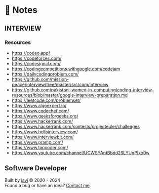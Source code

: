# :memo: Notes
## INTERVIEW
### Resources
- https://codeo.app/
- https://codeforces.com/
- https://codesignal.com/
- https://codingcompetitions.withgoogle.com/codejam
- https://dailycodingproblem.com/
- https://github.com/mission-peace/interview/tree/master/src/com/interview
- https://github.com/pakistani-women-in-computing/coding-interview-resources/blob/master/google-interview-preparation.md
- https://leetcode.com/problemset/
- https://www.algoexpert.io/
- https://www.codechef.com/
- https://www.geeksforgeeks.org/
- https://www.hackerrank.com/
- https://www.hackerrank.com/contests/projecteuler/challenges
- https://www.hellointerview.com/
- https://www.interviewbit.com/
- https://www.pramp.com/
- https://www.topcoder.com/
- https://www.youtube.com/channel/UCWSYAntBbdd2SLYUqPIxo0w
## Software Developer
Built by [javi](https://github.com/javi0b01/) :copyright: 2020 - 2024  
Found a bug or have an idea? [Contact me](https://www.linkedin.com/in/javi0b01/).
